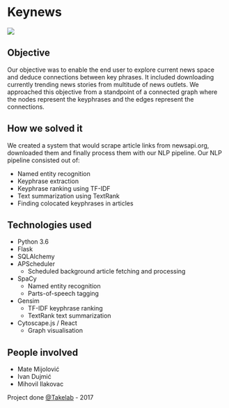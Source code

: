 # Keynews

![](http://deviantpics.com/images/2018/04/19/image.png)

## Objective
Our objective was to enable the end user to explore current news space and deduce connections between key phrases. It included downloading currently trending news stories from multitude of news outlets.
We approached this objective from a standpoint of a connected graph where the nodes represent the keyphrases and the edges represent the connections.

## How we solved it

We created a system that would scrape article links from newsapi.org, downloaded them and finally process them with our NLP pipeline. Our NLP pipeline consisted out of:
- Named entity recognition
- Keyphrase extraction
- Keyphrase ranking using TF-IDF
- Text summarization using TextRank
- Finding colocated keyphrases in articles

## Technologies used
- Python 3.6
- Flask
- SQLAlchemy
- APScheduler
  - Scheduled background article fetching and processing 
- SpaCy
  - Named entity recognition
  - Parts-of-speech tagging 
- Gensim
  - TF-IDF keyphrase ranking
  - TextRank text summarization
- Cytoscape.js / React
  - Graph visualisation

## People involved

- Mate Mijolović
- Ivan Dujmić
- Mihovil Ilakovac

Project done [@Takelab](http://takelab.fer.hr/) - 2017
